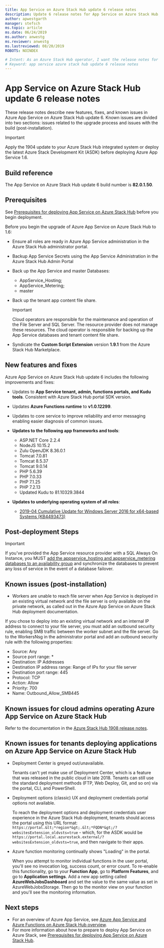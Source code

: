 ```yaml
---
title: App Service on Azure Stack Hub update 6 release notes
description: Update 6 release notes for App Service on Azure Stack Hub, including new features, fixes, and known issues.
author: apwestgarth
manager: stefsch
ms.topic: article
ms.date: 06/24/2019
ms.author: anwestg
ms.reviewer: anwestg
ms.lastreviewed: 08/20/2019
ROBOTS: NOINDEX

# Intent: As an Azure Stack Hub operator, I want the release notes for update 6 of App Service on Azure Stack Hub so I can know the new features, fixes, and known issues.
# Keyword: app service azure stack hub update 6 release notes
---
```


# App Service on Azure Stack Hub update 6 release notes

These release notes describe new features, fixes, and known issues in Azure App Service on Azure Stack Hub update 6. Known issues are divided into two sections: issues related to the upgrade process and issues with the build (post-installation).

> [!IMPORTANT]
> Apply the 1904 update to your Azure Stack Hub integrated system or deploy the latest Azure Stack Development Kit (ASDK) before deploying Azure App Service 1.6.

## Build reference

The App Service on Azure Stack Hub update 6 build number is **82.0.1.50**.

## Prerequisites

See [Prerequisites for deploying App Service on Azure Stack Hub](azure-stack-app-service-before-you-get-started.md) before you begin deployment.

Before you begin the upgrade of Azure App Service on Azure Stack Hub to 1.6:

- Ensure all roles are ready in Azure App Service administration in the Azure Stack Hub administrator portal.

- Backup App Service Secrets using the App Service Administration in the Azure Stack Hub Admin Portal

- Back up the App Service and master Databases:
  - AppService_Hosting;
  - AppService_Metering;
  - master

- Back up the tenant app content file share.

  > [!Important]
  > Cloud operators are responsible for the maintenance and operation of the File Server and SQL Server.  The resource provider does not manage these resources.  The cloud operator is responsible for backing up the App Service databases and tenant content file share.

- Syndicate the **Custom Script Extension** version **1.9.1** from the Azure Stack Hub Marketplace.

## New features and fixes

Azure App Service on Azure Stack Hub update 6 includes the following improvements and fixes:

- Updates to **App Service tenant, admin, functions portals, and Kudu tools**. Consistent with Azure Stack Hub portal SDK version.

- Updates **Azure Functions runtime** to **v1.0.12299**.

- Updates to core service to improve reliability and error messaging enabling easier diagnosis of common issues.

- **Updates to the following app frameworks and tools**:

  - ASP.NET Core 2.2.4
  - NodeJS 10.15.2
  - Zulu OpenJDK 8.36.0.1
  - Tomcat 7.0.81
  - Tomcat 8.5.37
  - Tomcat 9.0.14
  - PHP 5.6.39
  - PHP 7.0.33
  - PHP 7.1.25
  - PHP 7.2.13
  - Updated Kudu to 81.10329.3844

- **Updates to underlying operating system of all roles**:
  - [2019-04 Cumulative Update for Windows Server 2016 for x64-based Systems (KB4493473)](https://support.microsoft.com/help/4493473/windows-10-update-kb4493473)

## Post-deployment Steps

> [!IMPORTANT]
> If you've provided the App Service resource provider with a SQL Always On Instance, you MUST [add the appservice_hosting and appservice_metering databases to an availability group](/sql/database-engine/availability-groups/windows/availability-group-add-a-database) and synchronize the databases to prevent any loss of service in the event of a database failover.

## Known issues (post-installation)

- Workers are unable to reach file server when App Service is deployed in an existing virtual network and the file server is only available on the private network,  as called out in the Azure App Service on Azure Stack Hub deployment documentation.

If you chose to deploy into an existing virtual network and an internal IP address to connect to your file server, you must add an outbound security rule, enabling SMB traffic between the worker subnet and the file server. Go to the WorkersNsg in the administrator portal and add an outbound security rule with the following properties:

* Source: Any
* Source port range: *
* Destination: IP Addresses
* Destination IP address range: Range of IPs for your file server
* Destination port range: 445
* Protocol: TCP
* Action: Allow
* Priority: 700
* Name: Outbound_Allow_SMB445

## Known issues for cloud admins operating Azure App Service on Azure Stack Hub

Refer to the documentation in the [Azure Stack Hub 1908 release notes](./release-notes.md?view=azs-1908&preserve-view=true).

## Known issues for tenants deploying applications on Azure App Service on Azure Stack Hub

- Deployment Center is greyed out/unavailable.

    Tenants can't yet make use of Deployment Center, which is a feature that was released in the public cloud in late 2018. Tenants can still use the standard deployment methods (FTP, Web Deploy, Git, and so on) via the portal, CLI, and PowerShell.

- Deployment options (classic) UX and deployment credentials portal options not available.

    To reach the deployment options and deployment credentials user experience in the Azure Stack Hub deployment, tenants should access the portal using this URL format: `https://portal.&lt;*region*&gt;.&lt;*FQDN*&gt;/?websitesExtension_oldvsts=true` - which, for the ASDK would be `https://portal.local.azurestack.external/?websitesExtension_oldvsts=true`, and then navigate to their apps.

- Azure function monitoring continually shows "Loading" in the portal.

    When you attempt to monitor individual functions in the user portal, you'll see no invocation log, success count, or error count. To re-enable this functionality, go to your **Function App**, go to **Platform Features**, and go to **Application settings**.  Add a new app setting called **AzureWebJobsDashboard** and set the value to the same value as set in AzureWebJobsStorage. Then go to the monitor view on your function and you'll see the monitoring information.

## Next steps

- For an overview of Azure App Service, see [Azure App Service and Azure Functions on Azure Stack Hub overview](azure-stack-app-service-overview.md).
- For more information about how to prepare to deploy App Service on Azure Stack, see [Prerequisites for deploying App Service on Azure Stack Hub](azure-stack-app-service-before-you-get-started.md).
